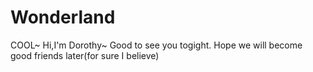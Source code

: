 # Wonderland
COOL~
Hi,I'm Dorothy~ Good to see you togight. Hope we will become good friends later(for sure I believe)
